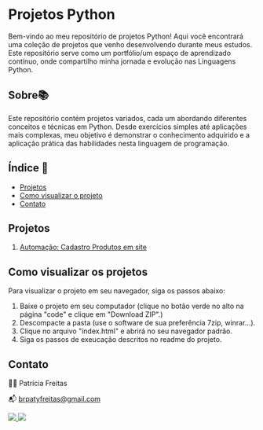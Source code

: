 # Projetos Python

Bem-vindo ao meu repositório de projetos Python! Aqui você encontrará uma coleção de projetos que venho desenvolvendo durante meus estudos. Este repositório serve como um portfólio/um espaço de aprendizado contínuo, onde compartilho minha jornada e evolução nas Linguagens Python.

## Sobre📚

Este repositório contém projetos variados, cada um abordando diferentes conceitos e técnicas em Python. Desde exercícios simples até aplicações mais complexas, meu objetivo é demonstrar o conhecimento adquirido e a aplicação prática das habilidades nesta linguagem de programação.

## Índice 🔗

- [Projetos](#projetos)
- [Como visualizar o projeto](#Como-visualizar-o-projeto)
- [Contato](#contato)

## Projetos

1. [Automação: Cadastro Produtos em site](https://github.com/patyfreitasbr/projetos-Python/tree/main/cadastro-produto-em-site)

## Como visualizar os projetos

Para visualizar o projeto em seu navegador, siga os passos abaixo:

1. Baixe o projeto em seu computador (clique no botão verde no alto na página "code" e clique em "Download ZIP".)
2. Descompacte a pasta (use o software de sua preferência 7zip, winrar...).
3. Clique no arquivo "index.html" e abrirá no seu navegador padrão.
4. Siga os passos de exeucação descritos no readme do projeto.

## Contato

👩‍💻 Patrícia Freitas

📬 brpatyfreitas@gmail.com

 <div><a href="https://www.linkedin.com/in/patyfreitasbr"><img src="https://img.shields.io/badge/LinkedIn-0077B5?style=for-the-badge&logo=linkedin&logoColor=white" target="_blank"></>
  <a href="https://www.instagram.com/patyfreitasbr"><img src="https://img.shields.io/badge/Instagram-E4405F?style=for-the-badge&logo=instagram&logoColor=white" target="_blank"></></div>
